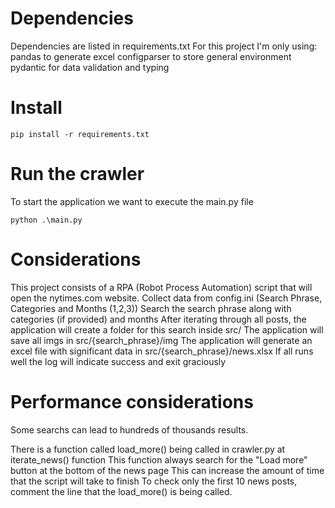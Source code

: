 # Dependencies

Dependencies are listed in requirements.txt
For this project I'm only using:
pandas to generate excel
configparser to store general environment
pydantic for data validation and typing

# Install

```
pip install -r requirements.txt
```

# Run the crawler

To start the application we want to execute the main.py file

```
python .\main.py
```

# Considerations

This project consists of a RPA (Robot Process Automation) script that will open the nytimes.com website.
Collect data from config.ini (Search Phrase, Categories and Months (1,2,3))
Search the search phrase along with categories (if provided) and months
After iterating through all posts, the application will create a folder for this search inside src/
The application will save all imgs in src/{search_phrase}/img
The application will generate an excel file with significant data in src/{search_phrase}/news.xlsx
If all runs well the log will indicate success and exit graciously

# Performance considerations

Some searchs can lead to hundreds of thousands results.

There is a function called load_more() being called in crawler.py at iterate_news() function
This function always search for the "Load more" button at the bottom of the news page
This can increase the amount of time that the script will take to finish
To check only the first 10 news posts, comment the line that the load_more() is being called.
